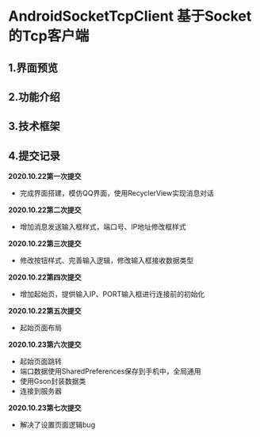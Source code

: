 # AndroidSocketTcpClient 基于Socket的Tcp客户端
## 1.界面预览
## 2.功能介绍
## 3.技术框架
## 4.提交记录
**2020.10.22第一次提交**
- 完成界面搭建，模仿QQ界面，使用RecyclerView实现消息对话

**2020.10.22第二次提交**
- 增加消息发送输入框样式，端口号、IP地址修改框样式

**2020.10.22第三次提交**
- 修改按钮样式、完善输入逻辑，修改输入框接收数据类型

**2020.10.22第四次提交**
- 增加起始页，提供输入IP、PORT输入框进行连接前的初始化

**2020.10.22第五次提交**
- 起始页面布局

**2020.10.23第六次提交**
- 起始页面跳转
- 端口数据使用SharedPreferences保存到手机中，全局通用
- 使用Gson封装数据类
- 连接到服务器

**2020.10.23第七次提交**
- 解决了设置页面逻辑bug